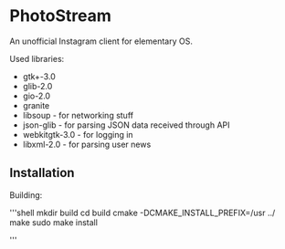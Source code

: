 # PhotoStream

An unofficial Instagram client for elementary OS.

Used libraries:
* gtk+-3.0
* glib-2.0
* gio-2.0
* granite
* libsoup - for networking stuff
* json-glib - for parsing JSON data received through API
* webkitgtk-3.0 - for logging in
* libxml-2.0 - for parsing user news

## Installation  
Building:

'''shell
mkdir build
cd build
cmake -DCMAKE_INSTALL_PREFIX=/usr ../
make
sudo make install

'''